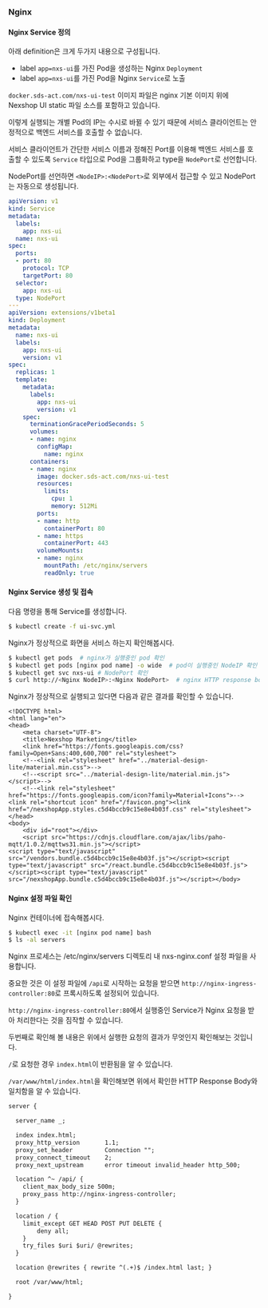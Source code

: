 
### Nginx

#### Nginx Service 정의

아래 definition은 크게 두가지 내용으로 구성됩니다.
- label `app=nxs-ui`를 가진 Pod을 생성하는 Nginx `Deployment`
- label `app=nxs-ui`를 가진 Pod을 Nginx `Service`로 노출

`docker.sds-act.com/nxs-ui-test` 이미지 파일은 nginx 기본 이미지 위에 Nexshop UI static 파일 소스를 포함하고 있습니다.

이렇게 실행되는 개별 Pod의 IP는 수시로 바뀔 수 있기 때문에 서비스 클라이언트는 안정적으로 백엔드 서비스를 호출할 수 없습니다.

서비스 클라이언트가 간단한 서비스 이름과 정해진 Port를 이용해 백엔드 서비스를 호출할 수 있도록 `Service` 타입으로 Pod을 그룹화하고 type을 `NodePort`로 선언합니다.

NodePort를 선언하면 `<NodeIP>:<NodePort>`로 외부에서 접근할 수 있고 NodePort는 자동으로 생성됩니다.

```yaml
apiVersion: v1
kind: Service
metadata:
  labels:
    app: nxs-ui
  name: nxs-ui
spec:
  ports:
  - port: 80
    protocol: TCP
    targetPort: 80
  selector:
    app: nxs-ui
  type: NodePort
---
apiVersion: extensions/v1beta1
kind: Deployment
metadata:
  name: nxs-ui
  labels:
    app: nxs-ui
    version: v1
spec:
  replicas: 1
  template:
    metadata:
      labels:
        app: nxs-ui
        version: v1
    spec:
      terminationGracePeriodSeconds: 5
      volumes:
      - name: nginx
        configMap:
          name: nginx
      containers:
      - name: nginx
        image: docker.sds-act.com/nxs-ui-test
        resources:
          limits:
            cpu: 1
            memory: 512Mi
        ports:
        - name: http
          containerPort: 80
        - name: https
          containerPort: 443
        volumeMounts:
        - name: nginx
          mountPath: /etc/nginx/servers
          readOnly: true
```

#### Nginx Service 생성 및 접속

다음 명령을 통해 Service를 생성합니다.

```bash
$ kubectl create -f ui-svc.yml
```

Nginx가 정상적으로 화면을 서비스 하는지 확인해봅시다.

```bash
$ kubectl get pods  # nginx가 실행중인 pod 확인
$ kubectl get pods [nginx pod name] -o wide  # pod이 실행중인 NodeIP 확인
$ kubectl get svc nxs-ui # NodePort 확인
$ curl http://<Nginx NodeIP>:<Nginx NodePort>  # nginx HTTP response body 확인
```
Nginx가 정상적으로 실행되고 있다면 다음과 같은 결과를 확인할 수 있습니다.

```text
<!DOCTYPE html>
<html lang="en">
<head>
    <meta charset="UTF-8">
    <title>Nexshop Marketing</title>
    <link href="https://fonts.googleapis.com/css?family=Open+Sans:400,600,700" rel="stylesheet">
    <!--<link rel="stylesheet" href="../material-design-lite/material.min.css">-->
    <!--<script src="../material-design-lite/material.min.js"></script>-->
    <!--<link rel="stylesheet" href="https://fonts.googleapis.com/icon?family=Material+Icons">-->
<link rel="shortcut icon" href="/favicon.png"><link href="/nexshopApp.styles.c5d4bccb9c15e8e4b03f.css" rel="stylesheet"></head>
<body>
    <div id="root"></div>
    <script src="https://cdnjs.cloudflare.com/ajax/libs/paho-mqtt/1.0.2/mqttws31.min.js"></script>
<script type="text/javascript" src="/vendors.bundle.c5d4bccb9c15e8e4b03f.js"></script><script type="text/javascript" src="/react.bundle.c5d4bccb9c15e8e4b03f.js"></script><script type="text/javascript" src="/nexshopApp.bundle.c5d4bccb9c15e8e4b03f.js"></script></body>
```

#### Nginx 설정 파일 확인

Nginx 컨테이너에 접속해봅시다.

```bash
$ kubectl exec -it [nginx pod name] bash
$ ls -al servers
```
Nginx 프로세스는 /etc/nginx/servers 디렉토리 내 nxs-nginx.conf 설정 파일을 사용합니다.

중요한 것은 이 설정 파일에 `/api`로 시작하는 요청을 받으면 `http://nginx-ingress-controller:80`로 프록시하도록 설정되어 있습니다.

`http://nginx-ingress-controller:80`에서 실행중인 Service가 Nginx 요청을 받아 처리한다는 것을 짐작할 수 있습니다.

두번째로 확인해 볼 내용은 위에서 실행한 요청의 결과가 무엇인지 확인해보는 것입니다.

`/`로 요청한 경우 `index.html`이 반환됨을 알 수 있습니다.

`/var/www/html/index.html`을 확인해보면 위에서 확인한 HTTP Response Body와 일치함을 알 수 있습니다.

```xml
server {

  server_name _;

  index index.html;
  proxy_http_version       1.1;
  proxy_set_header         Connection "";
  proxy_connect_timeout    2;
  proxy_next_upstream      error timeout invalid_header http_500;

  location ^~ /api/ {
    client_max_body_size 500m;
    proxy_pass http://nginx-ingress-controller;
  }

  location / {
    limit_except GET HEAD POST PUT DELETE {
        deny all;
    }
    try_files $uri $uri/ @rewrites;
  }

  location @rewrites { rewrite ^(.+)$ /index.html last; }

  root /var/www/html;

}
```
